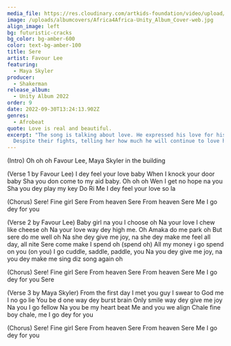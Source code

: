 ```yaml
---
media_file: https://res.cloudinary.com/artkids-foundation/video/upload/v1664797983/09._Favour_Lee_-_Sere_Feat._Maya_Skyler_ugsrs0.mp3
image: /uploads/albumcovers/Africa4Africa-Unity_Album_Cover-web.jpg
align_image: left
bg: futuristic-cracks
bg_color: bg-amber-600
color: text-bg-amber-100
title: Sere
artist: Favour Lee
featuring:
  - Maya Skyler
producer:
  - Shakerman
release_album:
  - Unity Album 2022
order: 9
date: 2022-09-30T13:24:13.902Z
genres:
  - Afrobeat
quote: Love is real and beautiful.
excerpt: "The song is talking about love. He expressed his love for his woman.
  Despite their fights, telling her how much he will continue to love her. "
---
```

(Intro)
Oh oh oh Favour Lee, Maya Skyler in the building

(Verse 1 by Favour Lee)
I dey feel your love baby
When I knock your door baby
Sha you don come to my aid baby. Oh oh oh
Wen I get no hope na you
Sha you dey play my key Do Ri
Me I dey feel your love so la

(Chorus)
Sere! Fine girl Sere
From heaven Sere
From heaven Sere
Me I go dey for you

(Verse 2 by Favour Lee)
Baby girl na you I choose oh
Na your love I chew like cheese oh
Na your love way dey high me. Oh
Amaka do me park oh
But sere do me well oh
Na she dey give me joy, na she dey make me feel all day, all nite
Sere come make I spend oh (spend oh)
All my money i go spend on you (on you)
I go cuddle, saddle, paddle, you
Na you dey give me joy, na you dey make me sing diz song again oh

(Chorus)
Sere! Fine girl Sere
From heaven Sere
From heaven Sere
Me I go dey for you
Sere

(Verse 3 by Maya Skyler)
From the first day I met you guy
I swear to God me I no go lie
You be d one way dey burst brain
Only smile way dey give me joy
Na you I go fellow
Na you be my heart beat
Me and you we align
Chale fine boy chale, me I go dey for you

(Chorus)
Sere! Fine girl Sere
From heaven Sere
From heaven Sere
Me I go dey for you
